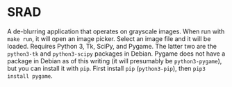 SRAD
====

A de-blurring application that operates on grayscale images.  When run
with `make run`, it will open an image picker.  Select an image file
and it will be loaded.  Requires Python 3, Tk, SciPy, and Pygame.  The
latter two are the `python3-tk` and `python3-scipy` packages in
Debian.  Pygame does not have a package in Debian as of this writing
(it will presumably be `python3-pygame`), but you can install it with
`pip`.  First install `pip` (`python3-pip`), then `pip3 install
pygame`.
